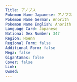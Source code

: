 ```yaml
---
﻿Title: アノプス
Pokemon Name Japanese: アノプス
Pokemon Name German: Anorith
Pokemon Name English: Anorith
Language Card: Japanese
National Dex Number: 347
Region: Hoenn
Regional Form: false
Additional Form: false
Mega: false
Gigantamax: false
Cover: false
Link: 
Owned: 
---
```

